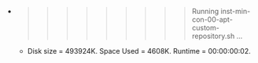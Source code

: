 * >>>>>>>>> Running inst-min-con-00-apt-custom-repository.sh ...
  * Disk size = 493924K. Space Used = 4608K. Runtime = 00:00:00:02.
